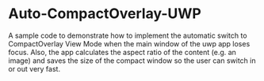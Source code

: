# Auto-CompactOverlay-UWP
A sample code to demonstrate how to implement the automatic switch to CompactOverlay View Mode when the main window of the uwp app loses focus.
Also, the app calculates the aspect ratio of the content (e.g. an image) and saves the size of the compact window so the user can switch in or out very fast.
